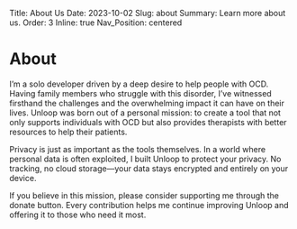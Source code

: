 Title: About Us
Date: 2023-10-02
Slug: about
Summary: Learn more about us.
Order: 3
Inline: true
Nav_Position: centered

# About
I’m a solo developer driven by a deep desire to help people with OCD. Having family members who struggle with this disorder, I’ve witnessed firsthand the challenges and the overwhelming impact it can have on their lives. Unloop was born out of a personal mission: to create a tool that not only supports individuals with OCD but also provides therapists with better resources to help their patients.

Privacy is just as important as the tools themselves. In a world where personal data is often exploited, I built Unloop to protect your privacy. No tracking, no cloud storage—your data stays encrypted and entirely on your device.

If you believe in this mission, please consider supporting me through the donate button. Every contribution helps me continue improving Unloop and offering it to those who need it most.